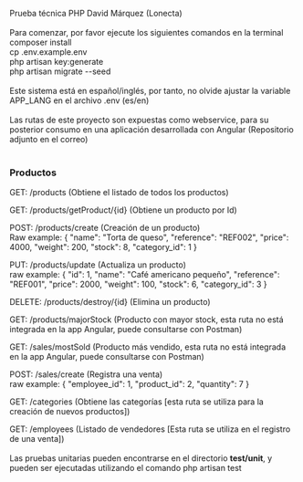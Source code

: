 Prueba técnica PHP David Márquez (Lonecta)<br /><br />
Para comenzar, por favor ejecute los siguientes comandos en la terminal<br />
composer install <br />
cp .env.example.env<br />
php artisan key:generate<br />
php artisan migrate --seed<br /><br />
Este sistema está en español/inglés, por tanto, no olvide ajustar la variable APP_LANG en el archivo .env (es/en)<br /><br />
Las rutas de este proyecto son expuestas como webservice, para su posterior consumo en una aplicación desarrollada con Angular (Repositorio adjunto en el correo)<br /><br />
<h3>Productos</h3>
GET: /products (Obtiene el listado de todos los productos)

GET: /products/getProduct/{id} (Obtiene un producto por Id)

POST: /products/create (Creación de un producto)<br />
Raw example: {
    "name": "Torta de queso",
    "reference": "REF002",
    "price": 4000,
    "weight": 200,
    "stock": 8,
    "category_id": 1
}<br />

PUT: /products/update (Actualiza un producto)<br />
raw example: {
    "id": 1,
    "name": "Café americano pequeño",
    "reference": "REF001",
    "price": 2000,
    "weight": 100,
    "stock": 6,
    "category_id": 3
}<br />

DELETE: /products/destroy/{id} (Elimina un producto)<br />

GET: /products/majorStock (Producto con mayor stock, esta ruta no está integrada en la app Angular, puede consultarse con Postman)

GET: /sales/mostSold (Producto más vendido, esta ruta no está integrada en la app Angular, puede consultarse con Postman)

POST: /sales/create (Registra una venta)<br />
raw example: {
    "employee_id": 1,
    "product_id": 2,
    "quantity": 7
}<br />

GET: /categories (Obtiene las categorías [esta ruta se utiliza para la creación de nuevos productos])

GET: /employees (Listado de vendedores [Esta ruta se utiliza en el registro de una venta])<br /><br />
Las pruebas unitarias pueden encontrarse en el directorio <strong>test/unit</strong>, y pueden ser ejecutadas utilizando el comando php artisan test
